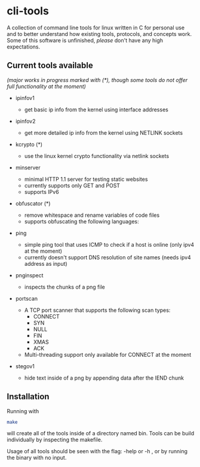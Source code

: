 # cli-tools 

A collection of command line tools for linux written in C for personal use and to better understand how existing tools, protocols, and concepts work. Some of this software is unfinished, *please* don't have any high expectations. 


## Current tools available 
*(major works in progress marked with (\*), though some tools do not offer full functionality at the moment)*

* ipinfov1
  * get basic ip info from the kernel using interface addresses

* ipinfov2
  * get more detailed ip info from the kernel using NETLINK sockets

* kcrypto (*)
  * use the linux kernel crypto functionality via netlink sockets

* minserver
  * minimal HTTP 1.1 server for testing static websites 
  * currently supports only GET and POST
  * supports IPv6

* obfuscator (*)
  * remove whitespace and rename variables of code files 
  * supports obfuscating the following languages:  

* ping 
  * simple ping tool that uses ICMP to check if a host is online (only ipv4 at the moment)
  * currently doesn't support DNS resolution of site names (needs ipv4 address as input)

* pnginspect
  * inspects the chunks of a png file

* portscan
  * A TCP port scanner that supports the following scan types: 
      * CONNECT
      * SYN
      * NULL 
      * FIN 
      * XMAS
      * ACK 
  * Multi-threading support only available for CONNECT at the moment 

* stegov1
  * hide text inside of a png by appending data after the IEND chunk 

<!-- ## dependencies 
* zlib   -->


## Installation

Running with 
```bash
make 
```
will create all of the tools inside of a directory named bin. 
Tools can be build individually by inspecting the makefile. 

Usage of all tools should be seen with the flag: -help or -h , or by running the binary with no input. 


